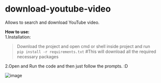 # download-youtube-video
Allows to search and download YouTube video.

**How to use:**  
1.Installation:  
  >Download the project and open cmd or shell inside project and run  
  >`pip install -r requirements.txt` #This will download all the required necessary packages  
    
2.Open and Run the code and then just follow the prompts. :D
   
   
![image](https://user-images.githubusercontent.com/98334833/208937224-1043899e-feb0-4d02-88c7-0771b0c26e63.png)
